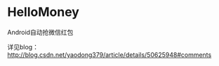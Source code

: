 # HelloMoney
Android自动抢微信红包

详见blog：http://blog.csdn.net/yaodong379/article/details/50625948#comments
